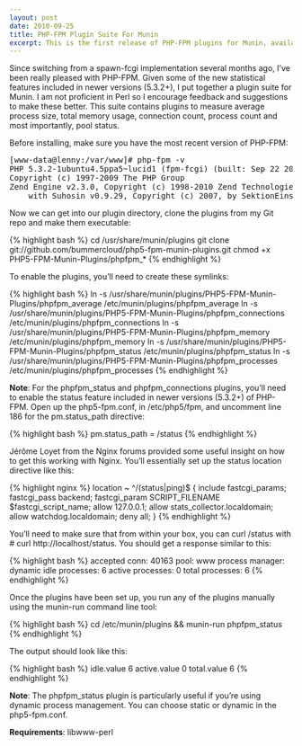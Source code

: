 ```yaml
---
layout: post
date: 2010-09-25
title: PHP-FPM Plugin Suite For Munin
excerpt: This is the first release of PHP-FPM plugins for Munin, available now on GitHub.
---
```

Since switching from a spawn-fcgi implementation several months ago, I’ve been really pleased with PHP-FPM. Given some of the new statistical features included in newer versions (5.3.2+), I put together a plugin suite for Munin. I am not proficient in Perl so I encourage feedback and suggestions to make these better. This suite contains plugins to measure average process size, total memory usage, connection count, process count and most importantly, pool status.

Before installing, make sure you have the most recent version of PHP-FPM:

<pre class="terminal">
[www-data@lenny:/var/www]# php-fpm -v
PHP 5.3.2-1ubuntu4.5ppa5~lucid1 (fpm-fcgi) (built: Sep 22 2010 08:04:01)
Copyright (c) 1997-2009 The PHP Group
Zend Engine v2.3.0, Copyright (c) 1998-2010 Zend Technologies
    with Suhosin v0.9.29, Copyright (c) 2007, by SektionEins GmbH
</pre>

Now we can get into our plugin directory, clone the plugins from my Git repo and make them executable:

{% highlight bash %}
cd /usr/share/munin/plugins
git clone git://github.com/bummercloud/php5-fpm-munin-plugins.git
chmod +x PHP5-FPM-Munin-Plugins/phpfpm_*
{% endhighlight %}

To enable the plugins, you’ll need to create these symlinks:

{% highlight bash %}
ln -s /usr/share/munin/plugins/PHP5-FPM-Munin-Plugins/phpfpm_average /etc/munin/plugins/phpfpm_average
ln -s /usr/share/munin/plugins/PHP5-FPM-Munin-Plugins/phpfpm_connections /etc/munin/plugins/phpfpm_connections
ln -s /usr/share/munin/plugins/PHP5-FPM-Munin-Plugins/phpfpm_memory /etc/munin/plugins/phpfpm_memory
ln -s /usr/share/munin/plugins/PHP5-FPM-Munin-Plugins/phpfpm_status /etc/munin/plugins/phpfpm_status
ln -s /usr/share/munin/plugins/PHP5-FPM-Munin-Plugins/phpfpm_processes /etc/munin/plugins/phpfpm_processes
{% endhighlight %}

**Note**: For the phpfpm_status and phpfpm_connections  plugins, you’ll need to enable the status feature included in newer versions (5.3.2+) of PHP-FPM. Open up the php5-fpm.conf, in /etc/php5/fpm, and uncomment line 186 for the pm.status_path directive:

{% highlight bash %}
pm.status_path = /status
{% endhighlight %}

Jérôme Loyet from the Nginx forums provided some useful insight on how to get this working with Nginx. You’ll essentially set up the status location directive like this:

{% highlight nginx %}
location ~ ^/(status|ping)$ {
    include fastcgi_params;
    fastcgi_pass backend;
    fastcgi_param SCRIPT_FILENAME $fastcgi_script_name;
    allow 127.0.0.1;
    allow stats_collector.localdomain;
    allow watchdog.localdomain;
    deny all;
}
{% endhighlight %}

You’ll need to make sure that from within your box, you can curl /status with # curl http://localhost/status. You should get a response similar to this:

{% highlight bash %}
accepted conn: 40163
pool: www
process manager: dynamic
idle processes: 6
active processes: 0
total processes: 6
{% endhighlight %}

Once the plugins have been set up, you run any of the plugins manually using the munin-run command line tool:

{% highlight bash %}
cd /etc/munin/plugins && munin-run phpfpm_status
{% endhighlight %}

The output should look like this:

{% highlight bash %}
idle.value 6
active.value 0
total.value 6
{% endhighlight %}

**Note**: The phpfpm_status plugin is particularly useful if you’re using dynamic process management. You can choose static or dynamic in the php5-fpm.conf.

**Requirements**: libwww-perl